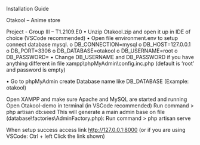 Installation Guide

Otakool – Anime store

Project - Group III – T1.2109.E0
•	Unzip Otakool.zip and open it up in IDE of choice (VSCode recommended)
•	Open file environment.env to setup connect database mysql.
o	DB_CONNECTION=mysql
o	DB_HOST=127.0.0.1
o	DB_PORT=3306
o	DB_DATABASE=otakool
o	DB_USERNAME=root
o	DB_PASSWORD=
•	Change DB_USERNAME and DB_PASSWORD if you have anything different in file xampp\phpMyAdmin\config.inc.php (default is ‘root’ and password is empty)
	 
•	Go to phpMyAdmin create Database name like DB_DATABASE (Example: otakool)


Open XAMPP and make sure Apache and MySQL are started and running
Open Otakool-demo in terminal (in VSCode recommended) 
Run command > php artisan db:seed
This will generate a main admin base on file (database\factories\AdminFactory.php):
Run command > php artisan serve 
 
 When setup success access link http://127.0.0.1:8000 (or if you are using VSCode: Ctrl + left Click the link shown)
